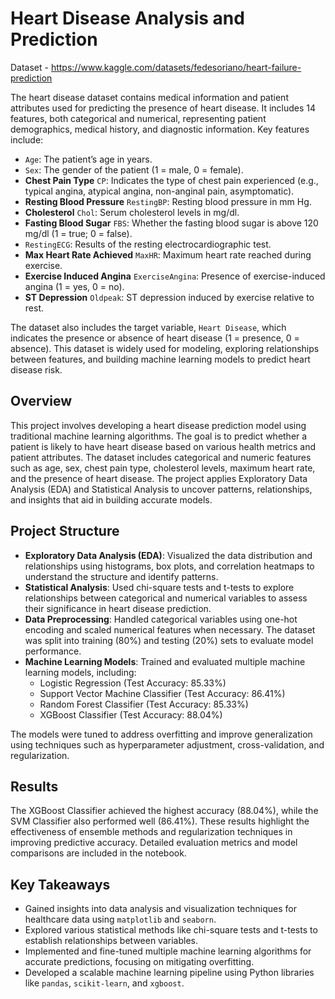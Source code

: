 # Heart Disease Analysis and Prediction

Dataset - https://www.kaggle.com/datasets/fedesoriano/heart-failure-prediction

The heart disease dataset contains medical information and patient attributes used for predicting the presence of heart disease. It includes 14 features, both categorical and numerical, representing patient demographics, medical history, and diagnostic information. Key features include:

- `Age`: The patient’s age in years.
- `Sex`: The gender of the patient (1 = male, 0 = female).
- **Chest Pain Type** `CP`: Indicates the type of chest pain experienced (e.g., typical angina, atypical angina, non-anginal pain, asymptomatic).
- **Resting Blood Pressure** `RestingBP`: Resting blood pressure in mm Hg.
- **Cholesterol** `Chol`: Serum cholesterol levels in mg/dl.
- **Fasting Blood Sugar** `FBS`: Whether the fasting blood sugar is above 120 mg/dl (1 = true; 0 = false).
- `RestingECG`: Results of the resting electrocardiographic test.
- **Max Heart Rate Achieved** `MaxHR`: Maximum heart rate reached during exercise.
- **Exercise Induced Angina** `ExerciseAngina`: Presence of exercise-induced angina (1 = yes, 0 = no).
- **ST Depression** `Oldpeak`: ST depression induced by exercise relative to rest.

The dataset also includes the target variable, `Heart Disease`, which indicates the presence or absence of heart disease (1 = presence, 0 = absence). This dataset is widely used for modeling, exploring relationships between features, and building machine learning models to predict heart disease risk.

## Overview

This project involves developing a heart disease prediction model using traditional machine learning algorithms. The goal is to predict whether a patient is likely to have heart disease based on various health metrics and patient attributes. The dataset includes categorical and numeric features such as age, sex, chest pain type, cholesterol levels, maximum heart rate, and the presence of heart disease.
The project applies Exploratory Data Analysis (EDA) and Statistical Analysis to uncover patterns, relationships, and insights that aid in building accurate models.

## Project Structure
- **Exploratory Data Analysis (EDA)**: Visualized the data distribution and relationships using histograms, box plots, and correlation heatmaps to understand the structure and identify patterns.
- **Statistical Analysis**: Used chi-square tests and t-tests to explore relationships between categorical and numerical variables to assess their significance in heart disease prediction.
- **Data Preprocessing**: Handled categorical variables using one-hot encoding and scaled numerical features when necessary. The dataset was split into training (80%) and testing (20%) sets to evaluate model performance.
- **Machine Learning Models**: Trained and evaluated multiple machine learning models, including:
  - Logistic Regression (Test Accuracy: 85.33%)
  - Support Vector Machine Classifier (Test Accuracy: 86.41%)
  - Random Forest Classifier (Test Accuracy: 85.33%)
  - XGBoost Classifier (Test Accuracy: 88.04%)

The models were tuned to address overfitting and improve generalization using techniques such as hyperparameter adjustment, cross-validation, and regularization.

## Results
The XGBoost Classifier achieved the highest accuracy (88.04%), while the SVM Classifier also performed well (86.41%). These results highlight the effectiveness of ensemble methods and regularization techniques in improving predictive accuracy. Detailed evaluation metrics and model comparisons are included in the notebook.

## Key Takeaways
- Gained insights into data analysis and visualization techniques for healthcare data using `matplotlib` and `seaborn`.
- Explored various statistical methods like chi-square tests and t-tests to establish relationships between variables.
- Implemented and fine-tuned multiple machine learning algorithms for accurate predictions, focusing on mitigating overfitting.
- Developed a scalable machine learning pipeline using Python libraries like `pandas`, `scikit-learn`, and `xgboost`.
